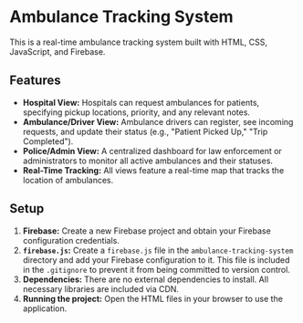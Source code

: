 # Ambulance Tracking System

This is a real-time ambulance tracking system built with HTML, CSS, JavaScript, and Firebase.

## Features

*   **Hospital View:** Hospitals can request ambulances for patients, specifying pickup locations, priority, and any relevant notes.
*   **Ambulance/Driver View:** Ambulance drivers can register, see incoming requests, and update their status (e.g., "Patient Picked Up," "Trip Completed").
*   **Police/Admin View:** A centralized dashboard for law enforcement or administrators to monitor all active ambulances and their statuses.
*   **Real-Time Tracking:** All views feature a real-time map that tracks the location of ambulances.

## Setup

1.  **Firebase:** Create a new Firebase project and obtain your Firebase configuration credentials.
2.  **`firebase.js`:** Create a `firebase.js` file in the `ambulance-tracking-system` directory and add your Firebase configuration to it. This file is included in the `.gitignore` to prevent it from being committed to version control.
3.  **Dependencies:** There are no external dependencies to install. All necessary libraries are included via CDN.
4.  **Running the project:** Open the HTML files in your browser to use the application.
